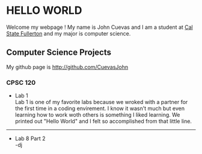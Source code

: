 # HELLO WORLD

Welcome my webpage ! My name is John Cuevas and I am a student at [Cal State Fullerton](http://www.fulerton.edu/) and my major is computer science.

## Computer Science Projects

My github page is http://github.com/CuevasJohn

### CPSC 120

* Lab 1  
Lab 1 is one of my favorite labs because we wroked with a partner for the first time in a coding envirement. I know it wasn't much 
but even learning how to work woth others is something I liked learning. We printed out "Hello World" and I felt so accomplished 
from that little line.  

---  

* Lab 8 Part 2  
   -dj
    


